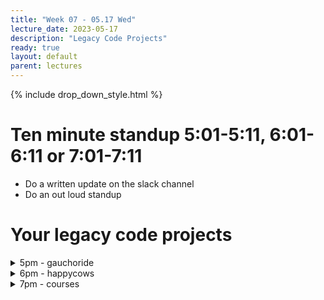 ```yaml
---
title: "Week 07 - 05.17 Wed"
lecture_date: 2023-05-17
description: "Legacy Code Projects"
ready: true
layout: default
parent: lectures
---
```


{% include drop_down_style.html %}

# Ten minute standup 5:01-5:11, 6:01-6:11 or 7:01-7:11

* Do a written update on the slack channel
* Do an out loud standup

# Your legacy code projects

<details markdown="1">
<summary markdown="1">5pm - gauchoride</summary>

* <https://github.com/ucsb-cs156-s23/proj-gauchoride-s23-5pm-1>
* <https://github.com/ucsb-cs156-s23/proj-gauchoride-s23-5pm-2>
* <https://github.com/ucsb-cs156-s23/proj-gauchoride-s23-5pm-3>
* <https://github.com/ucsb-cs156-s23/proj-gauchoride-s23-5pm-4>
 
</details>
  
<details markdown="1">
<summary markdown="1">6pm - happycows</summary>

* <https://github.com/ucsb-cs156-s23/proj-happycows-s23-6pm-1>
* <https://github.com/ucsb-cs156-s23/proj-happycows-s23-6pm-2>
* <https://github.com/ucsb-cs156-s23/proj-happycows-s23-6pm-3>
* <https://github.com/ucsb-cs156-s23/proj-happycows-s23-6pm-4>
 
</details>

<details markdown="1">
<summary markdown="1">7pm - courses</summary>

* <https://github.com/ucsb-cs156-s23/proj-courses-s23-7pm-1>
* <https://github.com/ucsb-cs156-s23/proj-courses-s23-7pm-2>
* <https://github.com/ucsb-cs156-s23/proj-courses-s23-7pm-3>
* <https://github.com/ucsb-cs156-s23/proj-courses-s23-7pm-4>
 
</details>

